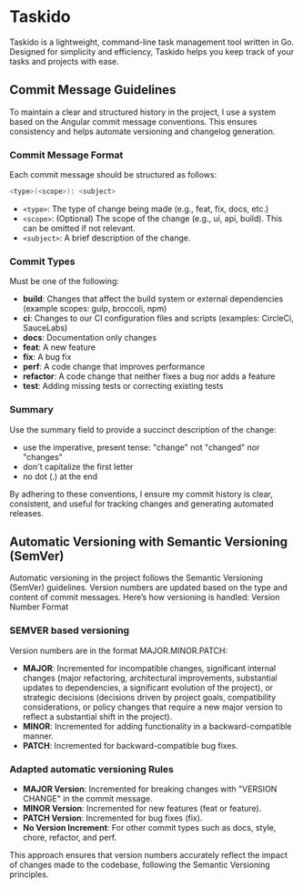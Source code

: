 # Taskido
Taskido is a lightweight, command-line task management tool written in Go. Designed for simplicity and efficiency, Taskido helps you keep track of your tasks and projects with ease.

## Commit Message Guidelines

To maintain a clear and structured history in the project, I use a system based on the Angular commit message conventions. This ensures consistency and helps automate versioning and changelog generation.

### Commit Message Format

Each commit message should be structured as follows:

```bash
<type>(<scope>): <subject>
```
- `<type>`: The type of change being made (e.g., feat, fix, docs, etc.)
- `<scope>`: (Optional) The scope of the change (e.g., ui, api, build). This can be omitted if not relevant.
- `<subject>`: A brief description of the change.

### Commit Types

Must be one of the following:

* **build**: Changes that affect the build system or external dependencies (example scopes: gulp, broccoli, npm)
* **ci**: Changes to our CI configuration files and scripts (examples: CircleCi, SauceLabs)
* **docs**: Documentation only changes
* **feat**: A new feature
* **fix**: A bug fix
* **perf**: A code change that improves performance
* **refactor**: A code change that neither fixes a bug nor adds a feature
* **test**: Adding missing tests or correcting existing tests

### Summary

Use the summary field to provide a succinct description of the change:

* use the imperative, present tense: "change" not "changed" nor "changes"
* don't capitalize the first letter
* no dot (.) at the end

By adhering to these conventions, I ensure my commit history is clear, consistent, and useful for tracking changes and generating automated releases.

## Automatic Versioning with Semantic Versioning (SemVer)

Automatic versioning in the project follows the Semantic Versioning (SemVer) guidelines. Version numbers are updated based on the type and content of commit messages. Here’s how versioning is handled:
Version Number Format

### SEMVER based versioning
Version numbers are in the format MAJOR.MINOR.PATCH:

* **MAJOR**: Incremented for incompatible changes, significant internal changes (major refactoring, architectural improvements, substantial updates to dependencies, a significant evolution of the project), or strategic decisions (decisions driven by project goals, compatibility considerations, or policy changes that require a new major version to reflect a substantial shift in the project).
* **MINOR**: Incremented for adding functionality in a backward-compatible manner.
* **PATCH**: Incremented for backward-compatible bug fixes.

### Adapted automatic versioning Rules

* **MAJOR Version**: Incremented for breaking changes with "VERSION CHANGE" in the commit message.
* **MINOR Version**: Incremented for new features (feat or feature).
* **PATCH Version**: Incremented for bug fixes (fix).
* **No Version Increment**: For other commit types such as docs, style, chore, refactor, and perf.

This approach ensures that version numbers accurately reflect the impact of changes made to the codebase, following the Semantic Versioning principles.